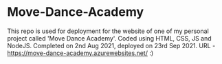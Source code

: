 # Move-Dance-Academy
This repo is used for deployment for the website of one of my personal project called 'Move Dance Academy'. Coded using HTML, CSS, JS and NodeJS. Completed on 2nd Aug 2021, deployed on 23rd Sep 2021. URL - https://move-dance-academy.azurewebsites.net/ :)
